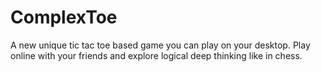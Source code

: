 # ComplexToe

A new unique tic tac toe based game you can play on your desktop.
Play online with your friends and explore logical deep thinking like in chess.
